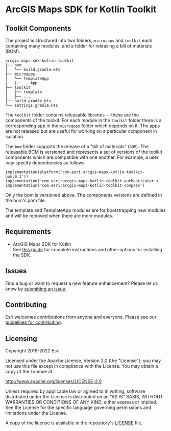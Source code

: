 # ArcGIS Maps SDK for Kotlin Toolkit


## Toolkit Components

The project is structured into two folders, `microapps` and `toolkit` each containing many modules, and a folder for releasing a bill of materials (BOM).

```
arcgis-maps-sdk-kotlin-toolkit
├── bom
│   └── build.gradle.kts
├── microapps
│   └── TemplateApp
│   ├── ...App
├── toolkit
│   ├── template
│   ├── ...
├── build.gradle.kts
└── settings.gradle.kts
```
The `toolkit` folder contains releasable libraries -- these are the components of the toolkit.
For each module in the `toolkit` folder there is a corresponding app in the `microapps` folder which depends on it.
The apps are not released but are useful for working on a particular component in isolation.

The `bom` folder supports the release of a "bill of materials" (`BOM`). The releasable BOM is versioned and represents
a set of versions of the toolkit components which are compatible with one another. For example, a user may specify dependencies as follows

```
implementation(platform('com.esri:arcgis-maps-kotlin-toolkit-bom:0.1'))
implementation('com.esri:arcgis-maps-kotlin-toolkit-authenticator')
implementation('com.esri:arcgis-maps-kotlin-toolkit-compass')
```

Only the bom is versioned above. The components versions are defined in the bom's pom file.

The template and TemplateApp modules are for bootstrapping new modules and will be removed when there are more modules.

## Requirements
* ArcGIS Maps SDK for Kotlin    
  See [this guide](https://developers.arcgis.com/kotlin/install-and-set-up/) for complete instructions and
other options for installing the SDK.

## Issues

Find a bug or want to request a new feature enhancement? Please let us know by [submitting an issue](https://github.com/Esri/arcgis-maps-sdk-kotlin-toolkit/issues/new).

## Contributing

Esri welcomes contributions from anyone and everyone. Please see our [guidelines for contributing](https://github.com/esri/contributing).

## Licensing

Copyright 2019-2022 Esri

Licensed under the Apache License, Version 2.0 (the "License"); you may not use this file except in compliance with the License. You may obtain a copy of the License at

http://www.apache.org/licenses/LICENSE-2.0

Unless required by applicable law or agreed to in writing, software distributed under the License is distributed on an "AS IS" BASIS, WITHOUT WARRANTIES OR CONDITIONS OF ANY KIND, either express or implied. See the License for the specific language governing permissions and limitations under the License.

A copy of the license is available in the repository's [LICENSE](LICENSE) file.
